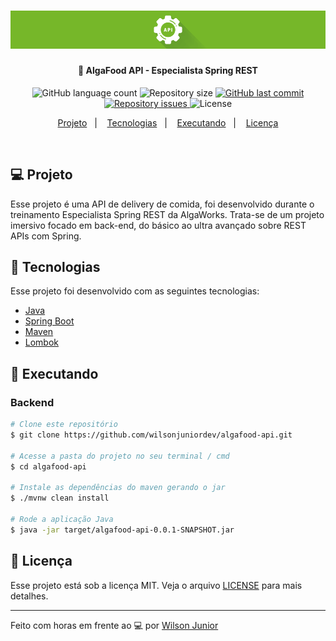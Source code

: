 <h1 align="center">
    <a href="https://www.algaworks.com/" target="_blank">
      <img alt="Logo Especialista Spring REST" title="#especialista-spring-rest" src=".github/logo-especialista-spring-rest.png" />
    </a>
</h1>

<h4 align="center">
  🚀 AlgaFood API - Especialista Spring REST
</h4>

<p align="center">
  <img alt="GitHub language count" src="https://img.shields.io/github/languages/count/wilsonjuniordev/algaworks-algafood">

  <img alt="Repository size" src="https://img.shields.io/github/repo-size/wilsonjuniordev/algaworks-algafood">

  <a href="https://github.com/wilsonjuniordev/algaworks-algafood/commits/master">
    <img alt="GitHub last commit" src="https://img.shields.io/github/last-commit/wilsonjuniordev/algaworks-algafood">
  </a>

  <a href="https://github.com/wilsonjuniordev/algaworks-algafood/issues">
    <img alt="Repository issues" src="https://img.shields.io/github/issues/wilsonjuniordev/algaworks-algafood">
  </a>

  <img alt="License" src="https://img.shields.io/badge/license-MIT-brightgreen">
</p>

<p align="center">
  <a href="#computer-projeto">Projeto</a>&nbsp;&nbsp;&nbsp;|&nbsp;&nbsp;&nbsp;
  <!-- <a href="#-layout">Layout</a>&nbsp;&nbsp;&nbsp;|&nbsp;&nbsp;&nbsp; -->
  <a href="#rocket-tecnologias">Tecnologias</a>&nbsp;&nbsp;&nbsp;|&nbsp;&nbsp;&nbsp;
  <a href="#notebook-executando">Executando</a>&nbsp;&nbsp;&nbsp;|&nbsp;&nbsp;&nbsp;
  <a href="#memo-licença">Licença</a>
</p>
<br>

## :computer: Projeto

Esse projeto é uma API de delivery de comida, foi desenvolvido durante o treinamento Especialista Spring REST da AlgaWorks. Trata-se de um projeto imersivo focado em back-end, do básico ao ultra avançado sobre REST APIs com Spring.

<!--- ## 🎨 Layout --->

<!--- Você pode encontrar o layout nesse link: --->

## :rocket: Tecnologias

Esse projeto foi desenvolvido com as seguintes tecnologias:

- [Java](https://docs.oracle.com/en/java/)
- [Spring Boot](https://docs.spring.io/spring-boot/docs/current/reference/htmlsingle/)
- [Maven](https://maven.apache.org/guides/index.html)
- [Lombok](https://projectlombok.org/)

## :notebook: Executando

### Backend

```bash
# Clone este repositório
$ git clone https://github.com/wilsonjuniordev/algafood-api.git

# Acesse a pasta do projeto no seu terminal / cmd
$ cd algafood-api

# Instale as dependências do maven gerando o jar
$ ./mvnw clean install

# Rode a aplicação Java
$ java -jar target/algafood-api-0.0.1-SNAPSHOT.jar
```

## :memo: Licença

Esse projeto está sob a licença MIT. Veja o arquivo [LICENSE](LICENSE) para mais detalhes.

---

Feito com horas em frente ao :computer: por [Wilson Junior](http://wilsonjunior.net/)